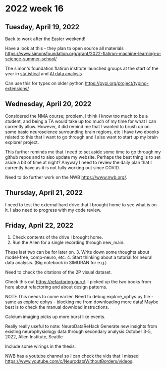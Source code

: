# 2022 week 16

## Tuesday, April 19, 2022

Back to work after the Easter weekend!

Have a look at this - they plan to open source all materials https://www.simonsfoundation.org/grant/2022-flatiron-machine-learning-x-science-summer-school/

The simon's foundation flatiron institute launched groups at the start of the year in [statistical](https://www.simonsfoundation.org/flatiron/center-for-computational-neuroscience/statistical-analysis-of-neural-data/) and [AI data analysis](https://www.simonsfoundation.org/flatiron/center-for-computational-neuroscience/neuroai-and-geometry/)

Can use this for types on older python https://pypi.org/project/typing-extensions/

## Wednesday, April 20, 2022

Considered the NMA course; problem, I think I know too much to be a student, and being a TA would take up too much of my time for what I can currently allow.
However, it did remind me that I wanted to brush up on some basic neuroscience surrounding brain regions, etc
I have two ebooks related to this that I want to go through and I also want to start up my brain explorer project.

This further reminds me that I need to set aside some time to go through my github repos and to also update my website.
Perhaps the best thing is to set aside a bit of time at night?
Anyway I need to review the daily plan that I currently have as it is not fully working out since COVID.

Need to do further work on the NWB https://www.nwb.org/.

## Thursday, April 21, 2022

I need to test the external hard drive that I brought home to see what is on it.
I also need to progress with my code review.

## Friday, April 22, 2022

1. Check contents of the drive I brought home.
2. Run the Allen for a single recording through new_main.

These last two can be for later on.
3. Write down some thoughts about model-free, comp-neuro, etc.
4. Start thinking about a tutorial for neural data analysis. (Big notebook in SIMURAN for e.g.)

Need to check the citations of the 2P visual dataset.

Check this out https://refactoring.guru/. I picked up the two books from here about refactoring and about design patterns.

NOTE This needs to come earlier.
Need to debug explore_ophys.py file - same as explore ephys - blocking me from downloading more data!
Maybe best is to check the manual download instructions.

Calcium imaging picks up more burst like events.

Really really useful to note:
NeuroDataReHack
Generate new insights from existing neurophysiology data through secondary analysis
October 3-5, 2022, Allen Institute, Seattle

Include some wirings in the thesis.

NWB has a youtube channel so I can check the vids that I missed https://www.youtube.com/c/NeurodataWithoutBorders/videos.
